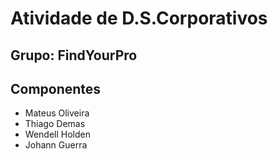 # Atividade de D.S.Corporativos
## Grupo: FindYourPro
## Componentes
* Mateus Oliveira
* Thiago Demas
* Wendell Holden
* Johann Guerra
